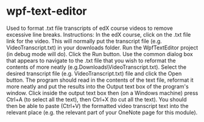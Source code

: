 # wpf-text-editor
Used to format .txt file transcripts of edX course videos to remove excessive line breaks.
Instructions: 
In the edX course, click on the .txt file link for the video. This will normally put the transcript file (e.g. VideoTranscript.txt) in your downloads folder.
Run the WpfTextEditor project (in debug mode will do).
Click the Run button.
Use the common dialog box that appears to navigate to the .txt file that you wish to reformat the contents of more neatly (e.g.Downloads\VideoTranscript.txt).
Select the desired transcript file (e.g. VideoTranscript.txt) file and click the Open button.
The program should read in the contents of the text file, reformat it more neatly and put the results into the Output text box of the program's window.
Click inside the output text box then (on a Windows machine) press Ctrl+A (to select all the text), then Ctrl+X (to cut all the text).
You should then be able to paste (Ctrl+V) the formatted video transcript text into the relevant place (e.g. the relevant part of your OneNote page for this module).
